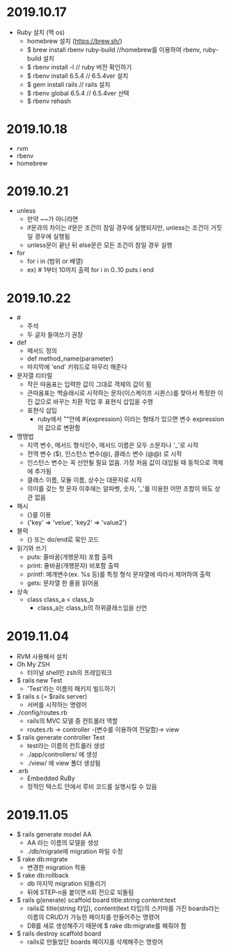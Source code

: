 # 2019.10.17

- Ruby 설치 (맥 os)
  - homebrew 설치 (https://brew.sh/)
  - \$ brew install rbenv ruby-build //homebrew를 이용하여 rbenv, ruby-build 설치
  - \$ rbenv install -l // ruby 버전 확인하기
  - \$ rbenv install 6.5.4 // 6.5.4ver 설치
  - \$ gem install rails // rails 설치
  - \$ rbenv global 6.5.4 // 6.5.4ver 선택
  - \$ rbenv rehash

# 2019.10.18

- rvm
- rbenv
- homebrew

# 2019.10.21

- unless
  - 만약 ~~가 아니라면
  - if문과의 차이는 if문은 조건이 참일 경우에 실행되지만, unless는 조건이 거짓일 경우에 실행됨
  - unless문이 끝난 뒤 else문은 모든 조건이 참일 경우 실행
- for
  - for i in (범위 or 배열)
  - ex) # 1부터 10까지 출력
    for i in 0..10
    puts i
    end

# 2019.10.22

- \#
  - 주석
  - 두 글자 들여쓰기 권장
- def
  - 메서드 정의
  - def method_name(parameter)
  - 마지막에 'end' 키워드로 마무리 해준다
- 문자열 리터럴
  - 작은 따옴표는 입력한 값이 그대로 객체의 값이 됨
  - 큰따옴표는 백슬래시로 시작하는 문자(이스케이프 시퀸스)를 찾아서 특정한 이진 값으로 바꾸는 치환 작업 후 표현식 삽입을 수행
  - 표현식 삽입
    - ruby에서 ""안에 #{expression} 이라는 형태가 있으면 변수 expression의 값으로 변환함
- 명명법
  - 지역 변수, 메서드 형식인수, 메서드 이름은 모두 소문자나 '\_'로 시작
  - 전역 변수 (\$), 인스턴스 변수(@), 클래스 변수 (@@) 로 시작
  - 인스턴스 변수는 꼭 선언될 필요 없음. 가장 처음 값이 대입될 때 동적으로 객체에 추가됨
  - 클래스 이름, 모듈 이름, 상수는 대문자로 시작
  - 의미를 갖는 첫 문자 이후에는 알파벳, 숫자, '\_'를 이용한 어떤 조합이 와도 상관 없음
- 해시
  - {}를 이용
  - {'key' => 'velue',
    'key2' => 'value2'}
- 블럭
  - {} 또는 do/end로 묶인 코드
- 읽기와 쓰기
  - puts: 줄바꿈(개행문자) 포함 출력
  - print: 줄바꿈(개행문자) 비포함 출력
  - printf: 매개변수(ex. %s 등)를 특정 형식 문자열에 따라서 제어하여 출력
  - gets: 문자열 한 줄을 읽어옴
- 상속
  - class class_a < class_b
    - class_a는 class_b의 하위클래스임을 선언

# 2019.11.04

- RVM 사용해서 설치
- Oh My ZSH
  - 터미널 shell인 zsh의 프레임워크
- \$ rails new Test
  - 'Test'라는 이름의 패키지 빌드하기
- $ rails s (= $rails server)
  - 서버를 시작하는 명령어
- ./config/routes.rb
  - rails의 MVC 모델 중 컨트롤러 역할
  - routes.rb -> controller -(변수를 이용하여 전달함)-> view
- \$ rails generate controller Test
  - test라는 이름의 컨트롤러 생성
  - ./app/controllers/ 에 생성
  - ./view/ 에 view 폴더 생성됨
- .erb
  - Embedded RuBy
  - 정적인 텍스트 안에서 루비 코드를 실행시킬 수 있음

# 2019.11.05

- \$ rails generate model AA
  - AA 라는 이름의 모델을 생성
  - ./db/migrate에 migration 파일 수정
- \$ rake db:migrate
  - 변경한 migration 적용
- \$ rake db:rollback
  - db 마지막 migration 되돌리기
  - 뒤에 STEP-n을 붙이면 n회 전으로 되돌림
- \$ rails g(enerate) scaffold board title:string content:text
  - rails로 title(string 타입), content(text 타입)의 스키마를 가진 boards라는 이름의 CRUD가 가능한 페이지를 만들어주는 명령어
  - DB를 새로 생성해주기 때문에 \$ rake db:migrate를 해줘야 함
- \$ rails destroy scaffold board
  - rails로 만들었던 boards 페이지를 삭제해주는 명령어
